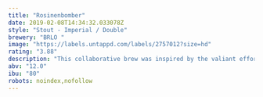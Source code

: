 ```yaml
---
title: "Rosinenbomber"
date: 2019-02-08T14:34:32.033078Z
style: "Stout - Imperial / Double"
brewery: "BRLO "
image: "https://labels.untappd.com/labels/2757012?size=hd"
rating: "3.88"
description: "This collaborative brew was inspired by the valiant efforts of the allied pilots who supplied 2.3 million tonnes of essential goods to the citizens of Berlin during the Berlin Blockade and Mr. Gail Halverson, affectionately known as ‘The Chocolate Bomber’, whose actions led to ‘Operation Little Vittles’. Rosinenbomber delivers an impressive payload of rich dark chocolate, dried fruit, vanilla, and cocoa nibs, and is guaranteed to evoke a child like excitement in those lucky enough to cross its path."
abv: "12.0"
ibu: "80"
robots: noindex,nofollow
---
```

